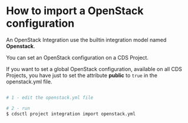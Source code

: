 # How to import a OpenStack configuration

An OpenStack Integration use the builtin integration model named **Openstack**.

You can set an OpenStack configuration on a CDS Project.

If you want to set a global OpenStack configuration, available on all CDS Projects, you 
have just to set the attribute **public** to `true` in the openstack.yml file.

```bash

# 1 - edit the openstack.yml file

# 2 - run 
$ cdsctl project integration import openstack.yml

```